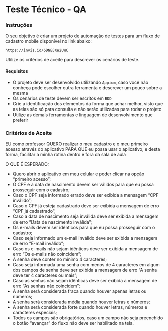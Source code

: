 # Teste Técnico - QA

### Instruções

O seu objetivo é criar um projeto de automação de testes para um fluxo de cadastro mobile disponível no link abaixo:

    https://invis.io/6DNBJXW2UWC

Utilize os critérios de aceite para descrever os cenários de teste.

#### Requisitos

- O projeto deve ser desenvolvido utilizando `Appium`, caso você não conheça pode escolher outra ferramenta e descrever um pouco sobre a mesma
- Os cenários de teste devem ser escritos em `BDD`
- Crie a identificação dos elementos da forma que achar melhor, visto que as telas são só para consulta e não serão utilizadas para rodar o projeto
- Utilize as demais ferramentas e linguagem de desenvolvimento que preferir

### Critérios de Aceite

EU como professor
QUERO realizar o meu cadastro e o meu primeiro acesso através do aplicativo 
PARA QUE eu possa usar o aplicativo, e desta forma, facilitar a minha rotina dentro e fora da sala de aula

O QUE É ESPERADO:
- Quero abrir o aplicativo em meu celular e poder clicar na opção “primeiro acesso”;
- O CPF e a data de nascimento devem ser válidos para que eu possa prosseguir com o cadastro; 
- Caso o CPF seja informado errado deve ser exibida a mensagem “CPF inválido”; 
- Caso o CPF já esteja cadastrado deve ser exibida a mensagem de erro “CPF já cadastrado”; 
- Caso a data de nascimento seja inválida deve ser exibida a mensagem de erro “Data de nascimento inválida”; 
- Os e-mails devem ser idênticos para que eu possa prosseguir com o cadastro; 
- Caso seja informado um e-mail inválido deve ser exibida a mensagem de erro “E-mail inválido”; 
- Caso os e-mails não sejam idênticos deve ser exibida a mensagem de erro “Os e-mails não coincidem”;
- A senha deve conter no mínimo 4 caracteres; 
- Caso seja informada uma senha com menos de 4 caracteres em algum dos campos de senha deve ser exibida a mensagem de erro “A senha deve ter 4 caracteres ou mais”;    
- Caso as senhas não sejam idênticas deve ser exibida a mensagem de erro “As senhas não coincidem”; 
- A senha será considerada fraca quando houver apenas letras ou números; 
- A senha será considerada média quando houver letras e números; 
- A senha será considerada forte quando houver letras, números e caracteres especiais;
- Todos os campos são obrigatórios, caso um campo não seja preenchido o botão “avançar” do fluxo não deve ser habilitado na tela. 